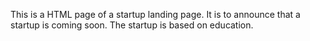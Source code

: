 This is a HTML page of a startup landing page. It is to announce that a startup is coming soon. The startup is based on education.
